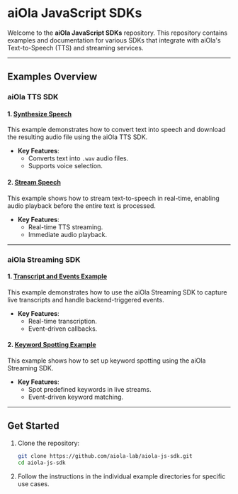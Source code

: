 # aiOla JavaScript SDKs

Welcome to the **aiOla JavaScript SDKs** repository. This repository contains examples and documentation for various SDKs that integrate with aiOla's Text-to-Speech (TTS) and streaming services.

---

## Examples Overview

### aiOla TTS SDK

#### 1. [Synthesize Speech](https://github.com/aiola-lab/aiola-js-sdk/tree/dev/aiola_tts_sdk/examples/1_synthesizeSpeech/README.md)
This example demonstrates how to convert text into speech and download the resulting audio file using the aiOla TTS SDK.

- **Key Features**:
  - Converts text into `.wav` audio files.
  - Supports voice selection.

#### 2. [Stream Speech](https://github.com/aiola-lab/aiola-js-sdk/blob/dev/aiola_tts_sdk/examples/2_streamSpeech/README.md)
This example shows how to stream text-to-speech in real-time, enabling audio playback before the entire text is processed.

- **Key Features**:
  - Real-time TTS streaming.
  - Immediate audio playback.

---

### aiOla Streaming SDK

#### 1. [Transcript and Events Example](https://github.com/aiola-lab/aiola-js-sdk/blob/dev/aiola_streaming_sdk/examples/1_transcript_events_example/README.md)
This example demonstrates how to use the aiOla Streaming SDK to capture live transcripts and handle backend-triggered events.

- **Key Features**:
  - Real-time transcription.
  - Event-driven callbacks.

#### 2. [Keyword Spotting Example](https://github.com/aiola-lab/aiola-js-sdk/blob/dev/aiola_streaming_sdk/examples/2_keywords_spotting_example/README.md)
This example shows how to set up keyword spotting using the aiOla Streaming SDK.

- **Key Features**:
  - Spot predefined keywords in live streams.
  - Event-driven keyword matching.

---

## Get Started

1. Clone the repository:
   ```bash
   git clone https://github.com/aiola-lab/aiola-js-sdk.git
   cd aiola-js-sdk
   ```
2.	Follow the instructions in the individual example directories for specific use cases.
